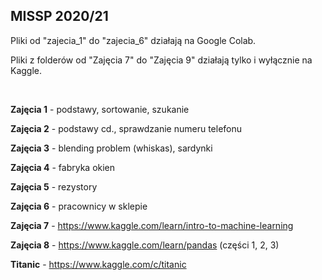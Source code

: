 ## MISSP 2020/21

Pliki od "zajecia_1" do "zajecia_6" działają na Google Colab.

Pliki z folderów od "Zajęcia 7" do "Zajęcia 9" działają tylko i wyłącznie na Kaggle.

<br/>


**Zajęcia 1** - podstawy, sortowanie, szukanie

**Zajęcia 2** - podstawy cd., sprawdzanie numeru telefonu

**Zajęcia 3** - blending problem (whiskas), sardynki

**Zajęcia 4** - fabryka okien

**Zajęcia 5** - rezystory

**Zajęcia 6** - pracownicy w sklepie

**Zajęcia 7** - https://www.kaggle.com/learn/intro-to-machine-learning 

**Zajęcia 8** - https://www.kaggle.com/learn/pandas (części 1, 2, 3)

**Titanic** -  https://www.kaggle.com/c/titanic
